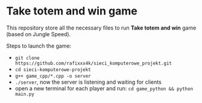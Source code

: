 # Take totem and win game
This repository store all the necessary files to run **Take totem and win** game (based on Jungle Speed). 

Steps to launch the game:
* `git clone https://github.com/rafixxx4k/sieci_komputerowe_projekt.git`
* `cd sieci-komputerowe-projekt`
* `g++ game_cpp/*.cpp -o server`
* `./server`, now the server is listening and waiting for clients
* open a new terminal for each player and run: `cd game_python && python main.py`
